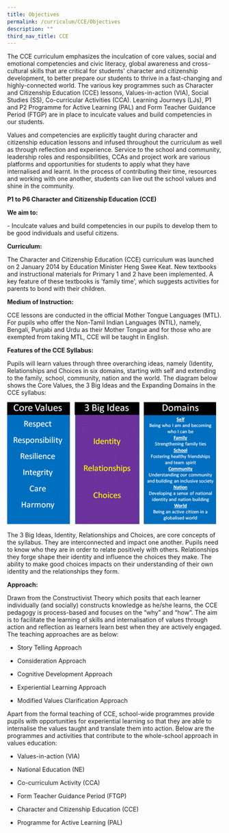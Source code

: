 ```yaml
---
title: Objectives
permalink: /curriculum/CCE/Objectives
description: ""
third_nav_title: CCE
---
```


The CCE curriculum emphasizes the inculcation of core values, social and emotional competencies and civic literacy, global awareness and cross-cultural skills that are critical for students' character and citizenship development, to better prepare our students to thrive in a fast-changing and highly-connected world. The various key programmes such as Character and Citizenship Education (CCE) lessons, Values-in-action (VIA), Social Studies (SS), Co-curricular Activities (CCA). Learning Journeys (LJs), P1 and P2 Programme for Active Learning (PAL) and Form Teacher Guidance Period (FTGP) are in place to inculcate values and build competencies in our students.

  

Values and competencies are explicitly taught during character and citizenship education lessons and infused throughout the curriculum as well as through reflection and experience. Service to the school and community, leadership roles and responsibilities, CCAs and project work are various platforms and opportunities for students to apply what they have internalised and learnt. In the process of contributing their time, resources and working with one another, students can live out the school values and shine in the community.

**P1 to P6 Character and Citizenship Education (CCE)**

**We aim to:**

\- Inculcate values and build competencies in our pupils to develop them to be good individuals and useful citizens.

  

**Curriculum:**

The Character and Citizenship Education (CCE) curriculum was launched on 2 January 2014 by Education Minister Heng Swee Keat. New textbooks and instructional materials for Primary 1 and 2 have been implemented. A key feature of these textbooks is 'family time', which suggests activities for parents to bond with their children.

  

**Medium of Instruction:**

CCE lessons are conducted in the official Mother Tongue Languages (MTL). For pupils who offer the Non-Tamil Indian Languages (NTIL), namely, Bengali, Punjabi and Urdu as their Mother Tongue and for those who are exempted from taking MTL, CCE will be taught in English.

  

**Features of the CCE Syllabus:**

Pupils will learn values through three overarching ideas, namely (Identity, Relationships and Choices in six domains, starting with self and extending to the family, school, community, nation and the world. The diagram below shows the Core Values, the 3 Big Ideas and the Expanding Domains in the CCE syllabus:

![](/images/cce.gif)

The 3 Big Ideas, Identity, Relationships and Choices, are core concepts of the syllabus. They are interconnected and impact one another. Pupils need to know who they are in order to relate positively with others. Relationships they forge shape their identity and influence the choices they make. The ability to make good choices impacts on their understanding of their own identity and the relationships they form.

  

  

**Approach:**

Drawn from the Constructivist Theory which posits that each learner individually (and socially) constructs knowledge as he/she learns, the CCE pedagogy is process-based and focuses on the “why” and “how”. The aim is to facilitate the learning of skills and internalisation of values through action and reflection as learners learn best when they are actively engaged. The teaching approaches are as below:

  

*   Story Telling Approach

*   Consideration Approach

*   Cognitive Development Approach

*   Experiential Learning Approach

*   Modified Values Clarification Approach

  

Apart from the formal teaching of CCE, school-wide programmes provide pupils with opportunities for experiential learning so that they are able to internalise the values taught and translate them into action. Below are the programmes and activities that contribute to the whole-school approach in values education:

  

*   Values-in-action (VIA)

*   National Education (NE)

*   Co-curriculum Activity (CCA)

*   Form Teacher Guidance Period (FTGP)

*   Character and Citizenship Education (CCE)

*   Programme for Active Learning (PAL)